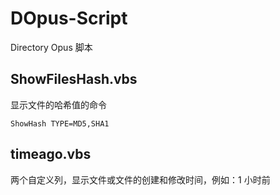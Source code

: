 # DOpus-Script
Directory Opus 脚本

## ShowFilesHash.vbs
显示文件的哈希值的命令
```
ShowHash TYPE=MD5,SHA1 
```
## timeago.vbs
两个自定义列，显示文件或文件的创建和修改时间，例如：1 小时前
